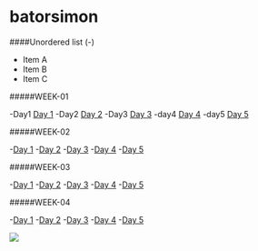 # batorsimon


####Unordered list (-)

- Item A
- Item B
- Item C

#####WEEK-01

-Day1 [Day 1](https://github.com/greenfox-academy/batorsimon/tree/master/week-01/day-1 "day1")
-Day2 [Day 2](https://github.com/greenfox-academy/batorsimon/tree/master/week-01/day-2 "day2")
-Day3 [Day 3](https://github.com/greenfox-academy/batorsimon/tree/master/week-01/day-3 "day3")
-day4 [Day 4](https://github.com/greenfox-academy/batorsimon/tree/master/week-01/day-4 "day4")
-day5 [Day 5](https://github.com/greenfox-academy/batorsimon/tree/master/week-01/day-5 "day5")


#####WEEK-02

-[Day 1](https://github.com/greenfox-academy/batorsimon/tree/master/week-02/day-1 "day1")
-[Day 2](https://github.com/greenfox-academy/batorsimon/tree/master/week-02/day-2 "day2")
-[Day 3](https://github.com/greenfox-academy/batorsimon/tree/master/week-02/day-3 "day3")
-[Day 4](https://github.com/greenfox-academy/batorsimon/tree/master/week-02/day-4 "day4")
-[Day 5](https://github.com/greenfox-academy/batorsimon/tree/master/week-02/day-5 "day5")


#####WEEK-03

-[Day 1](https://github.com/greenfox-academy/batorsimon/tree/master/week-03/day-1 "day1")
-[Day 2](https://github.com/greenfox-academy/batorsimon/tree/master/week-03/day-2 "day2")
-[Day 3](https://github.com/greenfox-academy/batorsimon/tree/master/week-03/day-3 "day3")
-[Day 4](https://github.com/greenfox-academy/batorsimon/tree/master/week-03/day-4 "day4")
-[Day 5](https://github.com/greenfox-academy/batorsimon/tree/master/week-03/day-5 "day5")


#####WEEK-04

-[Day 1](https://github.com/greenfox-academy/batorsimon/tree/master/week-04/day-1 "day1")
-[Day 2](https://github.com/greenfox-academy/batorsimon/tree/master/week-04/day-2 "day2")
-[Day 3](https://github.com/greenfox-academy/batorsimon/tree/master/week-04/day-3 "day3")
-[Day 4](https://github.com/greenfox-academy/batorsimon/tree/master/week-04/day-4 "day4")
-[Day 5](https://github.com/greenfox-academy/batorsimon/tree/master/week-04/day-5 "day5")


![](https://github.com/greenfox-academy/batorsimon/blob/master/batorsimon/binbrain.jpg)

